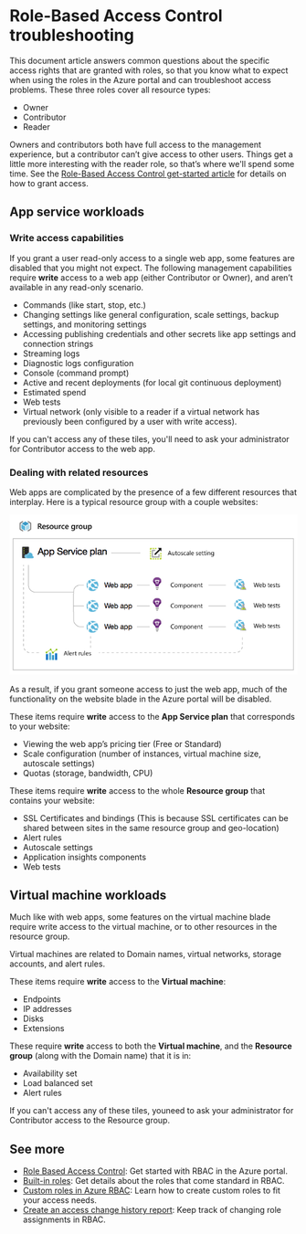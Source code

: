 <properties
    pageTitle="Troubleshoot Azure RBAC | Azure"
    description="Get help with issues or questions about Role Based Access Control resources."
    services="azure-portal"
    documentationcenter="na"
    author="kgremban"
    manager="femila"
    editor="" />
<tags
    ms.assetid="df42cca2-02d6-4f3c-9d56-260e1eb7dc44"
    ms.service="active-directory"
    ms.workload="identity"
    ms.tgt_pltfrm="na"
    ms.devlang="na"
    ms.topic="article"
    ms.date="03/02/2017"
    wacn.date=""
    ms.author="kgremban" />

# Role-Based Access Control troubleshooting

This document article answers common questions about the specific access rights that are granted with roles, so that you know what to expect when using the roles in the Azure portal and can troubleshoot access problems. These three roles cover all resource types:

- Owner  
- Contributor  
- Reader  

Owners and contributors both have full access to the management experience, but a contributor can’t give access to other users. Things get a little more interesting with the reader role, so that’s where we'll spend some time. See the [Role-Based Access Control get-started article](/documentation/articles/role-based-access-control-configure/) for details on how to grant access.

## App service workloads
### Write access capabilities
If you grant a user read-only access to a single web app, some features are disabled that you might not expect. The following management capabilities require **write** access to a web app (either Contributor or Owner), and aren’t available in any read-only scenario.

- Commands (like start, stop, etc.)
- Changing settings like general configuration, scale settings, backup settings, and monitoring settings
- Accessing publishing credentials and other secrets like app settings and connection strings
- Streaming logs
- Diagnostic logs configuration
- Console (command prompt)
- Active and recent deployments (for local git continuous deployment)
- Estimated spend
- Web tests
- Virtual network (only visible to a reader if a virtual network has previously been configured by a user with write access).

If you can't access any of these tiles, you'll need to ask your administrator for Contributor access to the web app.

### Dealing with related resources
Web apps are complicated by the presence of a few different resources that interplay. Here is a typical resource group with a couple websites:

![Web app resource group](./media/role-based-access-control-troubleshooting/website-resource-model.png)

As a result, if you grant someone access to just the web app, much of the functionality on the website blade in the Azure portal will be disabled.

These items require **write** access to the **App Service plan** that corresponds to your website:  

- Viewing the web app’s pricing tier (Free or Standard)  
- Scale configuration (number of instances, virtual machine size, autoscale settings)  
- Quotas (storage, bandwidth, CPU)  

These items require **write** access to the whole **Resource group** that contains your website:  

- SSL Certificates and bindings (This is because SSL certificates can be shared between sites in the same resource group and geo-location)  
- Alert rules  
- Autoscale settings  
- Application insights components  
- Web tests  

## Virtual machine workloads
Much like with web apps, some features on the virtual machine blade require write access to the virtual machine, or to other resources in the resource group.

Virtual machines are related to Domain names, virtual networks, storage accounts, and alert rules.

These items require **write** access to the **Virtual machine**:

- Endpoints  
- IP addresses  
- Disks  
- Extensions  

These require **write** access to both the **Virtual machine**, and the **Resource group** (along with the Domain name) that it is in:  

- Availability set  
- Load balanced set  
- Alert rules  

If you can't access any of these tiles, youneed to ask your administrator for Contributor access to the Resource group.

## See more
- [Role Based Access Control](/documentation/articles/role-based-access-control-configure/): Get started with RBAC in the Azure portal.
- [Built-in roles](/documentation/articles/role-based-access-built-in-roles/): Get details about the roles that come standard in RBAC.
- [Custom roles in Azure RBAC](/documentation/articles/role-based-access-control-custom-roles/): Learn how to create custom roles to fit your access needs.
- [Create an access change history report](/documentation/articles/role-based-access-control-access-change-history-report/): Keep track of changing role assignments in RBAC.

